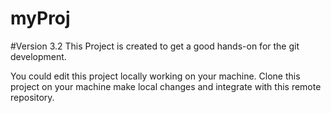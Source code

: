 # myProj
#Version 3.2
This Project is created to get a good hands-on for the git development.

You could edit this project locally working on your machine.
Clone this project on your machine make local changes and integrate with this remote repository.
